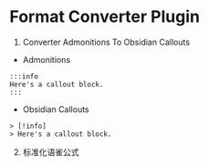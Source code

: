# Format Converter Plugin

1. Converter Admonitions To Obsidian Callouts
- Admonitions
```
:::info 
Here's a callout block.
:::
```
- Obsidian Callouts
```
> [!info]
> Here's a callout block.
```

2. 标准化语雀公式
